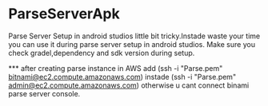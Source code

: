# ParseServerApk
Parse Server Setup in android studios little bit tricky.Instade waste your time you can use it during parse server setup in android studios.
Make sure you check gradel,dependency and sdk version during setup.

*** after creating  parse instance in AWS add (ssh -i "Parse.pem" bitnami@ec2.compute.amazonaws.com) instade (ssh -i "Parse.pem" admin@ec2.compute.amazonaws.com) otherwise u cant connect binami parse server console.

